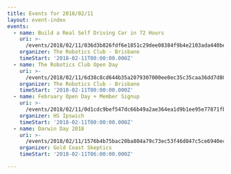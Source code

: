 ```yaml
---
title: Events for 2018/02/11
layout: event-index
events:
  - name: Build a Real Self Driving Car in 72 Hours
    uri: >-
      /events/2018/02/11/036d3b826fdf6e1851c29dee08384f9b4e2103ada440be671ebe896c2da6bbaf
    organizer: The Robotics Club - Brisbane
    timeStart: '2018-02-11T00:00:00.000Z'
  - name: The Robotics Club Open Day
    uri: >-
      /events/2018/02/11/6d38c8cd644b35a2079307000ee0ec35c35caa36dd7d8041ccef3b0c7ab278ee
    organizer: The Robotics Club - Brisbane
    timeStart: '2018-02-11T00:00:00.000Z'
  - name: February Open Day + Member Signup
    uri: >-
      /events/2018/02/11/0d1cdc9bef547dc66b49a2ae364ea1d9b1ee95e77871fb606d929a9572158ffa
    organizer: HS Ipswich
    timeStart: '2018-02-11T00:00:00.000Z'
  - name: Darwin Day 2018
    uri: >-
      /events/2018/02/11/1576b4b75bac20ba804a79c73ec53f46d847c5ce6940ec0d206289bccf610647
    organizer: Gold Coast Skeptics
    timeStart: '2018-02-11T06:00:00.000Z'

---
```

